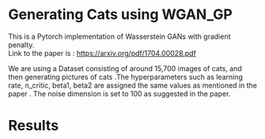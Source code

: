 # Generating Cats using WGAN_GP
This is a Pytorch implementation of Wasserstein GANs with gradient penalty.<br>
Link to the paper is : https://arxiv.org/pdf/1704.00028.pdf

We are using a Dataset consisting of around 15,700 images of cats, and then generating pictures of cats .The hyperparameters such as learning rate, n_critic, beta1, beta2 are assigned the same values as mentioned in the paper . The noise dimension is set to 100 as suggested in the paper.

# Results
